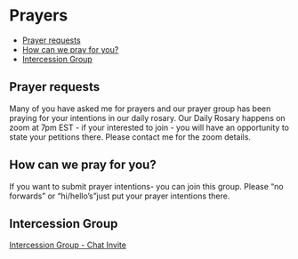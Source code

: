 # Prayers

- [Prayer requests](#prayer-requests)
- [How can we pray for you?](#how-can-we-pray-for-you)
- [Intercession Group](#intercession-group)

## Prayer requests

Many of you have asked me for prayers and our prayer group has been praying for your intentions in our daily rosary. Our Daily Rosary happens on zoom at 7pm EST - if your interested to join - you will have an opportunity to state your petitions there. Please contact me for the zoom details.

## How can we pray for you?

If you want to submit prayer intentions- you can join this group. Please “no forwards” or “hi/hello’s”just put your prayer intentions there.

## Intercession Group

[Intercession Group - Chat Invite](https://chat.whatsapp.com/HLiWLGdeDz9DCgHFbH5qwc)
